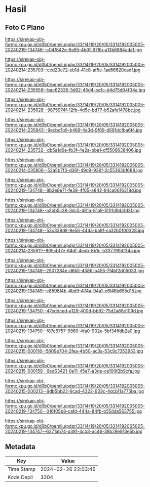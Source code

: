 # Hasil

## Foto C Plano

https://sirekap-obj-formc.kpu.go.id/d0b0/pemilu/pdpr/33/14/19/20/05/3314192005005-20240219-134746--c04f842e-9a95-4b0f-978b-a13b6884cda1.jpg

https://sirekap-obj-formc.kpu.go.id/d0b0/pemilu/pdpr/33/14/19/20/05/3314192005005-20240214-235703--ccd20c72-eb1d-41c8-af5e-1ad56620cadf.jpg

https://sirekap-obj-formc.kpu.go.id/d0b0/pemilu/pdpr/33/14/19/20/05/3314192005005-20240214-235556--bac62336-3d92-45d4-be1c-d4d75d04f04a.jpg

https://sirekap-obj-formc.kpu.go.id/d0b0/pemilu/pdpr/33/14/19/20/05/3314192005005-20240214-235628--9875974f-12fb-4d5c-bd77-b52afe1478bc.jpg

https://sirekap-obj-formc.kpu.go.id/d0b0/pemilu/pdpr/33/14/19/20/05/3314192005005-20240214-235843--9ecbd1b9-b489-4a3d-9f69-d691dc1ba6f4.jpg

https://sirekap-obj-formc.kpu.go.id/d0b0/pemilu/pdpr/33/14/19/20/05/3314192005005-20240214-235732--db5a1d6e-fb3f-4e2a-bba1-cf5506638406.jpg

https://sirekap-obj-formc.kpu.go.id/d0b0/pemilu/pdpr/33/14/19/20/05/3314192005005-20240214-235806--52a5b7f3-d36f-49d9-936f-2c55363b1688.jpg

https://sirekap-obj-formc.kpu.go.id/d0b0/pemilu/pdpr/33/14/19/20/05/3314192005005-20240219-134748--8b2e8e71-fe39-4f05-a842-94ca0616318d.jpg

https://sirekap-obj-formc.kpu.go.id/d0b0/pemilu/pdpr/33/14/19/20/05/3314192005005-20240219-134748--a2bb5c38-3dc5-481a-81a9-5f01d94a1d3f.jpg

https://sirekap-obj-formc.kpu.go.id/d0b0/pemilu/pdpr/33/14/19/20/05/3314192005005-20240219-134748--53c339d9-9e56-444a-ba9f-ca32b0100328.jpg

https://sirekap-obj-formc.kpu.go.id/d0b0/pemilu/pdpr/33/14/19/20/05/3314192005005-20240214-235911--805cbf7e-64df-4eab-8b1c-b337799df34a.jpg

https://sirekap-obj-formc.kpu.go.id/d0b0/pemilu/pdpr/33/14/19/20/05/3314192005005-20240219-134749--2507284e-d6b5-4586-b455-7f4bf2d05033.jpg

https://sirekap-obj-formc.kpu.go.id/d0b0/pemilu/pdpr/33/14/19/20/05/3314192005005-20240219-134749--c8598f4b-4bd9-474a-94a1-e6f46b655d15.jpg

https://sirekap-obj-formc.kpu.go.id/d0b0/pemilu/pdpr/33/14/19/20/05/3314192005005-20240219-134750--47eddced-a128-400d-bb92-75d2a88e109d.jpg

https://sirekap-obj-formc.kpu.go.id/d0b0/pemilu/pdpr/33/14/19/20/05/3314192005005-20240219-134750--f87c6757-9860-4fa0-902e-5bf34ffdb2a0.jpg

https://sirekap-obj-formc.kpu.go.id/d0b0/pemilu/pdpr/33/14/19/20/05/3314192005005-20240215-000118--5609e704-2fea-4b50-ac3a-53c9c7353953.jpg

https://sirekap-obj-formc.kpu.go.id/d0b0/pemilu/pdpr/33/14/19/20/05/3314192005005-20240215-000159--6ad63421-0e11-45e7-a3de-ce100f2b9cfa.jpg

https://sirekap-obj-formc.kpu.go.id/d0b0/pemilu/pdpr/33/14/19/20/05/3314192005005-20240215-000213--9db5bb22-9cad-4322-933c-4dcb11a775ba.jpg

https://sirekap-obj-formc.kpu.go.id/d0b0/pemilu/pdpr/33/14/19/20/05/3314192005005-20240219-134750--016f05b8-cafd-444a-84fb-b55dda563755.jpg

https://sirekap-obj-formc.kpu.go.id/d0b0/pemilu/pdpr/33/14/19/20/05/3314192005005-20240219-134747--6271ab74-a381-4cb3-ac46-38b28e913e5b.jpg


## Metadata

| Key        | Value               |
| ---------- | ------------------- |
| Time Stamp | 2024-02-26 22:03:46 |
| Kode Dapil | 3304                |



